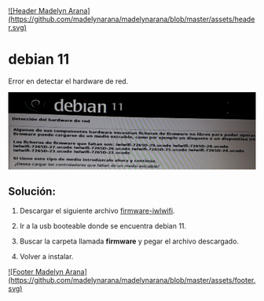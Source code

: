 <a href="https://github.com/madelynarana/">
![Header Madelyn Arana](https://github.com/madelynarana/madelynarana/blob/master/assets/header.svg)
</a></p>

# debian 11 
Error en detectar el hardware de red.

![](assets/error.jpg)

## Solución: 


1. Descargar el siguiente archivo [firmware-iwlwifi](firmware/firmware-iwlwifi_20190114-2_all.deb).


2. Ir a la usb booteable donde se encuentra debian 11.

3. Buscar la carpeta llamada __firmware__ y pegar el archivo descargado.

4. Volver a instalar.
</p> 
<a href="https://github.com/madelynarana/">
![Footer Madelyn Arana](https://github.com/madelynarana/madelynarana/blob/master/assets/footer.svg)</a>